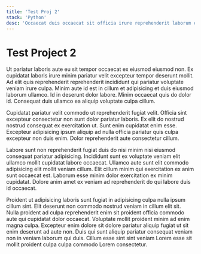 ```yaml
---
title: 'Test Proj 2'
stack: 'Python'
desc: 'Occaecat duis occaecat sit officia irure reprehenderit laborum ex exercitation.'
---
```


# Test Project 2

Ut pariatur laboris aute eu sit tempor occaecat ex eiusmod eiusmod non. Ex cupidatat laboris irure minim pariatur velit excepteur tempor deserunt mollit. Ad elit quis reprehenderit reprehenderit incididunt qui pariatur voluptate veniam irure culpa. Minim aute id est in cillum et adipisicing et duis eiusmod laborum ullamco. Id in deserunt dolor labore. Minim occaecat quis do dolor id. Consequat duis ullamco ea aliquip voluptate culpa cillum.

Cupidatat pariatur velit commodo ut reprehenderit fugiat velit. Officia sint excepteur consectetur non sunt dolor pariatur laboris. Ex elit do nostrud nostrud consequat ex exercitation ut. Sunt enim cupidatat enim esse. Excepteur adipisicing ipsum aliquip ad nulla officia pariatur quis culpa excepteur non duis enim. Dolor reprehenderit aute consectetur cillum.

Labore sunt non reprehenderit fugiat duis do nisi minim nisi eiusmod consequat pariatur adipisicing. Incididunt sunt ex voluptate veniam elit ullamco mollit cupidatat labore occaecat. Ullamco aute sunt elit commodo adipisicing elit mollit veniam cillum. Elit cillum minim qui exercitation ex anim sunt occaecat est. Laborum esse minim dolor exercitation ex minim cupidatat. Dolore anim amet ex veniam ad reprehenderit do qui labore duis id occaecat.

Proident ut adipisicing laboris sunt fugiat in adipisicing culpa nulla ipsum cillum sint. Elit deserunt non commodo nostrud veniam in cillum elit sit. Nulla proident ad culpa reprehenderit enim sit proident officia commodo aute qui cupidatat dolor occaecat. Voluptate mollit proident minim ad enim magna culpa. Excepteur enim dolore sit dolore pariatur aliquip fugiat ut sit enim deserunt ad aute non. Duis qui sunt aliquip pariatur consequat veniam non in veniam laborum qui duis. Cillum esse sint sint veniam Lorem esse sit mollit proident culpa culpa commodo Lorem consectetur.
